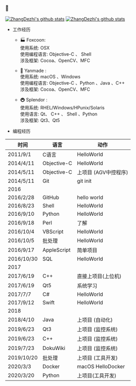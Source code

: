### 👋 

<!-- ![winAU](./Resource/winAU.gif) -->

[![ZhangDezhi's github stats](https://github-readme-stats.vercel.app/api?username=ZhangDezhi&show_icons=true?theme=radical)](https://github.com/ZhangDezhi/shortcuts)
[![ZhangDezhi's github stats](https://github-readme-stats.vercel.app/api?username=ZhangDezhi?theme=radical)](https://github.com/ZhangDezhi/shortcuts)


- 工作经历
  - 🏭️ Foxcoon:  
    使用系统: OSX  
    使用编程语言: Objective-C 、 Shell  
    涉及框架: Cocoa、OpenCV、MFC  

  - 🌱 Yanmade  :  
    使用系统:   macOS 、Windows  
    使用编程语言: Objective-C 、Python 、Java 、C++  
    涉及框架: Cocoa、OpenCV、MFC  

  - 🚇️ Splendor :  
    使用系统:  RHEL/Windows/HPunix/Solaris  
    使用语言: Qt、 C++ 、 Shell 、Python  
    涉及框架: Qt3、Qt5  

- 编程经历

| 时间       | 语言        | 动作                 |
| --         | --          | --                   |
| 2011/9/1   | C语言       | HelloWorld           |
| 2014/4/11  | Objective-C | HelloWorld           |
| 2014/5/11  | Objective-C | 上项目 (AGV中控程序) |
| 2014/5/11  | Git         | git init             |
| 2016       |             |                      |
| 2016/2/28  | GitHub      | hello world          |
| 2016/8/23  | Shell       | HelloWorld           |
| 2016/9/10  | Python      | HelloWorld           |
| 2016/9/18  | Perl        | 了解                 |
| 2016/10/4  | VBScript    | HelloWorld           |
| 2016/10/5  | 批处理      | HelloWorld           |
| 2016/9/17  | AppleScript | 简单项目             |
| 2016/10/30 | SQL         | HelloWorld           |
| 2017       |             |                      |
| 2017/6/19  | C++         | 直接上项目(上位机)   |
| 2017/6/19  | Qt5         | 系统学习             |
| 2017/7/7   | C#          | HelloWorld           |
| 2017/9/12  | Swift       | HelloWorld           |
| 2018       |             |                      |
| 2018/4/10  | Java        | 上项目 (自动化)      |
| 2019/6/23  | Qt3         | 上项目 (监控系统)    |
| 2019/6/23  | C++         | 上项目 (监控系统)    |
| 2019/7/23  | DokuWiki    | 上项目 (监控系统)    |
| 2019/10/20 | 批处理      | 上项目 (工具开发)    |
| 2020/3/3   | Docker      | macOS HelloDocker    |
| 2020/3/20  | Python      | 上项目(工具开发)     |





<!--
**ZhangDezhi/ZhangDezhi** is a ✨ _special_ ✨ repository because its `README.md` (this file) appears on your GitHub profile.

Here are some ideas to get you started:

- 🔭 I’m currently working on ...
- 🌱 I’m currently learning ...
- 👯 I’m looking to collaborate on ...
- 🤔 I’m looking for help with ...
- 💬 Ask me about ...
- 📫 How to reach me: ...
- 😄 Pronouns: ...
- ⚡ Fun fact: ...
-->
